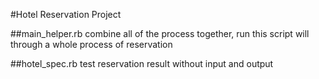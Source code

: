 #Hotel Reservation Project

##main_helper.rb
  combine all of the process together, run this script will through a whole process of reservation

##hotel_spec.rb
  test reservation result without input and output